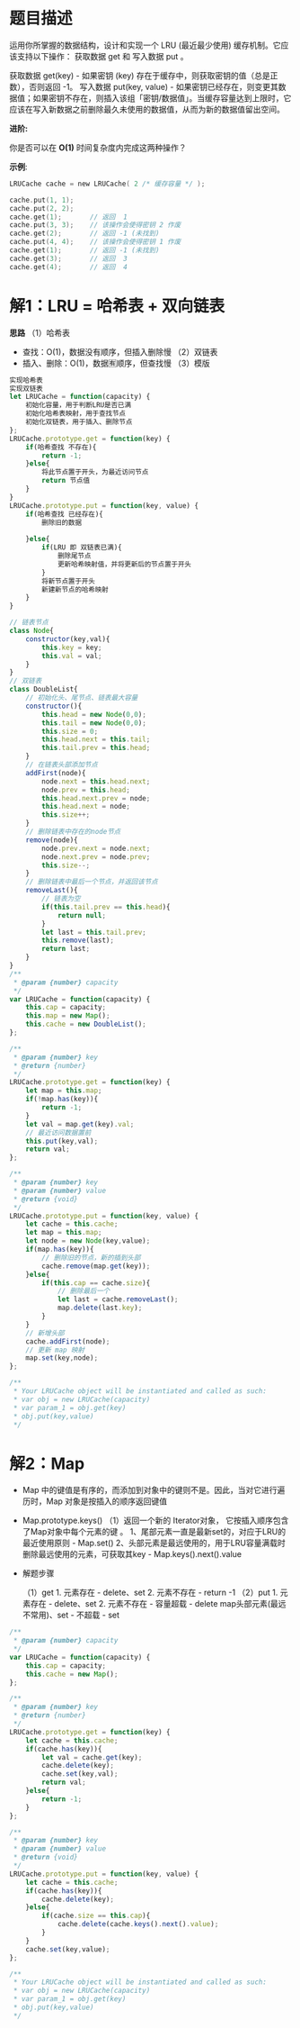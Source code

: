 # 题目描述

运用你所掌握的数据结构，设计和实现一个  LRU (最近最少使用) 缓存机制。它应该支持以下操作： 获取数据 get 和 写入数据 put 。

获取数据 get(key) - 如果密钥 (key) 存在于缓存中，则获取密钥的值（总是正数），否则返回 -1。
写入数据 put(key, value) - 如果密钥已经存在，则变更其数据值；如果密钥不存在，则插入该组「密钥/数据值」。当缓存容量达到上限时，它应该在写入新数据之前删除最久未使用的数据值，从而为新的数据值留出空间。

**进阶:**

你是否可以在 **O(1)** 时间复杂度内完成这两种操作？

**示例**:

``` c
LRUCache cache = new LRUCache( 2 /* 缓存容量 */ );

cache.put(1, 1);
cache.put(2, 2);
cache.get(1);       // 返回  1
cache.put(3, 3);    // 该操作会使得密钥 2 作废
cache.get(2);       // 返回 -1 (未找到)
cache.put(4, 4);    // 该操作会使得密钥 1 作废
cache.get(1);       // 返回 -1 (未找到)
cache.get(3);       // 返回  3
cache.get(4);       // 返回  4
```

# 解1：LRU = 哈希表 + 双向链表

**思路**
（1）哈希表
- 查找：O(1)，数据没有顺序，但插入删除慢
（2）双链表
- 插入、删除：O(1)，数据🈶️顺序，但查找慢
（3）模版

```js
实现哈希表
实现双链表
let LRUCache = function(capacity) {
    初始化容量，用于判断LRU是否已满
    初始化哈希表映射，用于查找节点
    初始化双链表，用于插入、删除节点
};
LRUCache.prototype.get = function(key) {
    if(哈希查找 不存在){
        return -1;
    }else{
        将此节点置于开头，为最近访问节点
        return 节点值
    }
}
LRUCache.prototype.put = function(key, value) {
    if(哈希查找 已经存在){
        删除旧的数据
        
    }else{
        if(LRU 即 双链表已满){
            删除尾节点
            更新哈希映射值，并将更新后的节点置于开头
        }
        将新节点置于开头
        新建新节点的哈希映射
    }
}
```



```js
// 链表节点
class Node{
    constructor(key,val){
        this.key = key;
        this.val = val;
    }
}
// 双链表
class DoubleList{
    // 初始化头、尾节点、链表最大容量
    constructor(){
        this.head = new Node(0,0);
        this.tail = new Node(0,0);
        this.size = 0;
        this.head.next = this.tail;
        this.tail.prev = this.head;
    }
    // 在链表头部添加节点
    addFirst(node){
        node.next = this.head.next;
        node.prev = this.head;
        this.head.next.prev = node;
        this.head.next = node;
        this.size++;
    }
    // 删除链表中存在的node节点
    remove(node){
        node.prev.next = node.next;
        node.next.prev = node.prev;
        this.size--;
    }
    // 删除链表中最后一个节点，并返回该节点
    removeLast(){
        // 链表为空
        if(this.tail.prev == this.head){
            return null;
        }
        let last = this.tail.prev;
        this.remove(last);
        return last;
    }
}
/**
 * @param {number} capacity
 */
var LRUCache = function(capacity) {
    this.cap = capacity;
    this.map = new Map();
    this.cache = new DoubleList();
};

/** 
 * @param {number} key
 * @return {number}
 */
LRUCache.prototype.get = function(key) {
    let map = this.map;
    if(!map.has(key)){
        return -1;
    }
    let val = map.get(key).val;
    // 最近访问数据置前
    this.put(key,val);
    return val;
};

/** 
 * @param {number} key 
 * @param {number} value
 * @return {void}
 */
LRUCache.prototype.put = function(key, value) {
    let cache = this.cache;
    let map = this.map;
    let node = new Node(key,value);
    if(map.has(key)){
        // 删除旧的节点，新的插到头部
        cache.remove(map.get(key));
    }else{
        if(this.cap == cache.size){
            // 删除最后一个
            let last = cache.removeLast();
            map.delete(last.key);
        }
    }
    // 新增头部
    cache.addFirst(node);
    // 更新 map 映射
    map.set(key,node);
};

/** 
 * Your LRUCache object will be instantiated and called as such:
 * var obj = new LRUCache(capacity)
 * var param_1 = obj.get(key)
 * obj.put(key,value)
 */

```

# 解2：Map

- Map 中的键值是有序的，而添加到对象中的键则不是。因此，当对它进行遍历时，Map 对象是按插入的顺序返回键值
- Map.prototype.keys()
（1）返回一个新的 Iterator对象， 它按插入顺序包含了Map对象中每个元素的键 。
        1、尾部元素一直是最新set的，对应于LRU的最近使用原则
           - Map.set()
        2、头部元素是最远使用的，用于LRU容量满载时删除最远使用的元素，可获取其key
           - Map.keys().next().value


- 解题步骤

    （1）get
        1. 元素存在
            - delete、set
            2. 元素不存在
            - return -1
    （2）put
            1. 元素存在
            - delete、set
            2. 元素不存在
            - 容量超载
                - delete map头部元素(最远不常用)、set
            - 不超载
                - set

``` js
/**
 * @param {number} capacity
 */
var LRUCache = function(capacity) {
    this.cap = capacity;
    this.cache = new Map();
};

/** 
 * @param {number} key
 * @return {number}
 */
LRUCache.prototype.get = function(key) {
    let cache = this.cache;
    if(cache.has(key)){
        let val = cache.get(key);
        cache.delete(key);
        cache.set(key,val);
        return val;
    }else{
        return -1;
    }
};

/** 
 * @param {number} key 
 * @param {number} value
 * @return {void}
 */
LRUCache.prototype.put = function(key, value) {
    let cache = this.cache;   
    if(cache.has(key)){
        cache.delete(key);
    }else{
        if(cache.size == this.cap){
            cache.delete(cache.keys().next().value);
        }
    }
    cache.set(key,value);
};

/** 
 * Your LRUCache object will be instantiated and called as such:
 * var obj = new LRUCache(capacity)
 * var param_1 = obj.get(key)
 * obj.put(key,value)
 */

```

